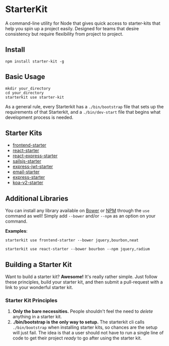 # StarterKit
A command-line utility for Node that gives quick access to starter-kits that
help you spin up a project easily. Designed for teams that desire consistency
but require flexibility from project to project.

## Install
```
npm install starter-kit -g
```

## Basic Usage
```
mkdir your_directory
cd your_directory
starterkit use starter-kit
```

As a general rule, every Starterkit has a `./bin/bootstrap` file that sets up
the requirements of that Starterkit, and a `./bin/dev-start` file that begins
what development process is needed.

## Starter Kits
- [frontend-starter](https://github.com/mikemclaren/frontend-starter.git)
- [react-starter](https://github.com/mikemclaren/react-starter.git)
- [react-express-starter](https://github.com/mikemclaren/react-express-starter.git)
- [sailsjs-starter](https://github.com/sq1agency/sailsjs-starter.git)
- [express-jwt-starter](https://github.com/mikemclaren/express-jwt-starter.git)
- [email-starter](https://github.com/sq1agency/email-starter.git)
- [express-starter](https://github.com/mikemclaren/express-starter)
- [koa-v2-starter](https://github.com/mikemclaren/koa-v2-starter)

## Additional Libraries
You can install any library available on [Bower](http://bower.io) or
[NPM](https://www.npmjs.com) through the
`use` command as well! Simply add `--bower` and/or `--npm` as an option on
your command.

__Examples__:
```
starterkit use frontend-starter --bower jquery,bourbon,neat
```

```
starterkit use react-starter --bower bourbon --npm jquery,radium
```

## Building a Starter Kit
Want to build a starter kit? __Awesome!__ It's really rather simple. Just follow
these principles, build your starter kit, and then submit a pull-request with a
link to your wonderful starter kit.

### Starter Kit Principles
1. __Only the bare necessities.__ People shouldn't feel the need to _delete_
anything in a starter kit.
2. __./bin/bootstrap is the only way to setup.__ The starterkit cli calls
`./bin/bootstrap` when installing starter kits, so chances are the setup will
just fail. The idea is that a user should not have to run a single line of code
to get their project _ready_ to go after using the starter kit.
